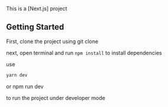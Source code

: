 This is a [Next.js] project
## Getting Started

First, clone the project using git clone 

next, open terminal and run ```npm install``` to install dependencies

use
```bash
yarn dev
```
or 
npm run dev

to run the project under developer mode